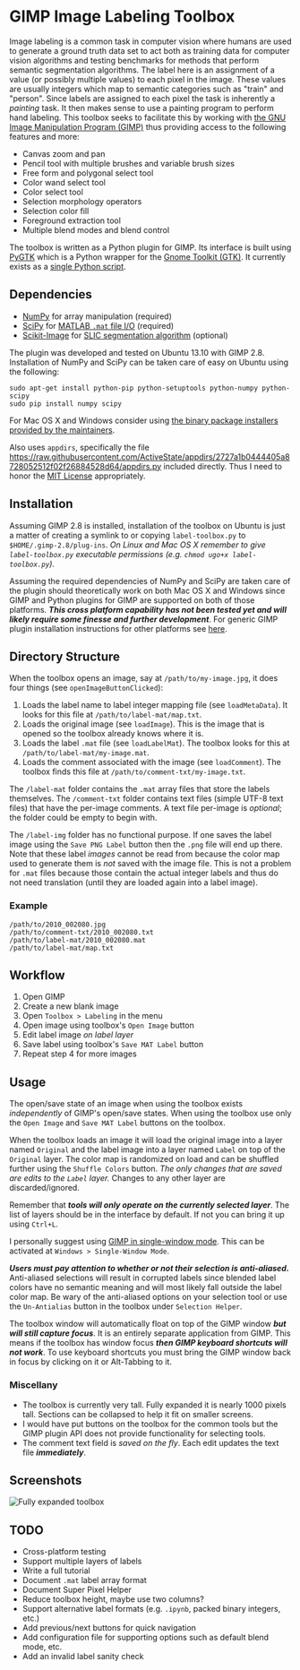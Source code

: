 GIMP Image Labeling Toolbox
===========================

Image labeling is a common task in computer vision where humans are used to generate a ground truth data set to act both as training data for computer vision algorithms and testing benchmarks for methods that perform semantic segmentation algorithms. The label here is an assignment of a value (or possibly multiple values) to each pixel in the image. These values are usually integers which map to semantic categories such as "train" and "person". Since labels are assigned to each pixel the task is inherently a *painting* task. It then makes sense to use a painting program to perform hand labeling. This toolbox seeks to facilitate this by working with [the GNU Image Manipulation Program (GIMP)](http://www.gimp.org/) thus providing access to the following features and more:

* Canvas zoom and pan
* Pencil tool with multiple brushes and variable brush sizes
* Free form and polygonal select tool
* Color wand select tool
* Color select tool
* Selection morphology operators
* Selection color fill
* Foreground extraction tool
* Multiple blend modes and blend control

The toolbox is written as a Python plugin for GIMP. Its interface is built using [PyGTK](http://www.pygtk.org/) which is a Python wrapper for the [Gnome Toolkit (GTK)](http://www.gtk.org/). It currently exists as a [single Python script](https://github.com/vietjtnguyen/gimp-image-labeling-toolbox/blob/master/gimp/label-toolbox.py).

Dependencies
------------

* [NumPy](http://www.numpy.org/) for array manipulation (required)
* [SciPy](http://www.scipy.org/) for [MATLAB `.mat` file I/O](http://docs.scipy.org/doc/scipy/reference/tutorial/io.html) (required)
* [Scikit-Image](http://scikit-image.org/) for [SLIC segmentation algorithm](http://scikit-image.org/docs/dev/api/skimage.segmentation.html?highlight=slic#skimage.segmentation.slic) (optional)

The plugin was developed and tested on Ubuntu 13.10 with GIMP 2.8. Installation of NumPy and SciPy can be taken care of easy on Ubuntu using the following:

```
sudo apt-get install python-pip python-setuptools python-numpy python-scipy
sudo pip install numpy scipy
```

For Mac OS X and Windows consider using [the binary package installers provided by the maintainers](http://www.scipy.org/install.html#individual-binary-and-source-packages).

Also uses `appdirs`, specifically the file https://raw.githubusercontent.com/ActiveState/appdirs/2727a1b0444405a8728052512f02f26884528d64/appdirs.py included directly. Thus I need to honor the [MIT License](https://github.com/ActiveState/appdirs/blob/master/LICENSE.txt) appropriately.

Installation
------------

Assuming GIMP 2.8 is installed, installation of the toolbox on Ubuntu is just a matter of creating a symlink to or copying `label-toolbox.py` to `$HOME/.gimp-2.8/plug-ins`. *On Linux and Mac OS X remember to give `label-toolbox.py` executable permissions (e.g. `chmod ugo+x label-toolbox.py`).*

Assuming the required dependencies of NumPy and SciPy are taken care of the plugin should theoretically work on both Mac OS X and Windows since GIMP and Python plugins for GIMP are supported on both of those platforms. ***This cross platform capability has not been tested yet and will likely require some finesse and further development***. For generic GIMP plugin installation instructions for other platforms see [here](http://en.wikibooks.org/wiki/GIMP/Installing_Plugins#Copying_the_plugin_to_the_GIMP_plugin_directory).

Directory Structure
-------------------

When the toolbox opens an image, say at `/path/to/my-image.jpg`, it does four things (see `openImageButtonClicked`):

1. Loads the label name to label integer mapping file (see `loadMetaData`). It looks for this file at `/path/to/label-mat/map.txt`.
2. Loads the original image (see `loadImage`). This is the image that is opened so the toolbox already knows where it is.
3. Loads the label `.mat` file (see `loadLabelMat`). The toolbox looks for this at `/path/to/label-mat/my-image.mat`.
4. Loads the comment associated with the image (see `loadComment`). The toolbox finds this file at `/path/to/comment-txt/my-image.txt`.

The `/label-mat` folder contains the `.mat` array files that store the labels themselves. The `/comment-txt` folder contains text files (simple UTF-8 text files) that have the per-image comments. A text file per-image is *optional*; the folder could be empty to begin with.

The `/label-img` folder has no functional purpose. If one saves the label image using the `Save PNG Label` button then the `.png` file will end up there. Note that these label *images* cannot be read from because the color map used to generate them is *not* saved with the image file. This is not a problem for `.mat` files because those contain the actual integer labels and thus do not need translation (until they are loaded again into a label image).

### Example

```
/path/to/2010_002080.jpg
/path/to/comment-txt/2010_002080.txt
/path/to/label-mat/2010_002080.mat
/path/to/label-mat/map.txt
```

Workflow
--------

1. Open GIMP
2. Create a new blank image
3. Open `Toolbox > Labeling` in the menu
4. Open image using toolbox's `Open Image` button
5. Edit label image *on label layer*
6. Save label using toolbox's `Save MAT Label` button
7. Repeat step 4 for more images

Usage
-----

The open/save state of an image when using the toolbox exists *independently* of GIMP's open/save states. When using the toolbox use only the `Open Image` and `Save MAT Label` buttons on the toolbox.

When the toolbox loads an image it will load the original image into a layer named `Original` and the label image into a layer named `Label` on top of the `Original` layer. The color map is randomized on load and can be shuffled further using the `Shuffle Colors` button. *The only changes that are saved are edits to the `Label` layer.* Changes to any other layer are discarded/ignored.

Remember that ***tools will only operate on the currently selected layer***. The list of layers should be in the interface by default. If not you can bring it up using `Ctrl+L`.

I personally suggest using [GIMP in single-window mode](http://docs.gimp.org/2.8/en/gimp-concepts-main-windows.html). This can be activated at `Windows > Single-Window Mode`.

***Users must pay attention to whether or not their selection is anti-aliased.*** Anti-aliased selections will result in corrupted labels since blended label colors have no semantic meaning and will most likely fall outside the label color map. Be wary of the anti-aliased options on your selection tool or use the `Un-Antialias` button in the toolbox under `Selection Helper`.

The toolbox window will automatically float on top of the GIMP window ***but will still capture focus***. It is an entirely separate application from GIMP. This means if the toolbox has window focus ***then GIMP keyboard shortcuts will not work***. To use keyboard shortcuts you must bring the GIMP window back in focus by clicking on it or Alt-Tabbing to it.

### Miscellany

* The toolbox is currently very tall. Fully expanded it is nearly 1000 pixels tall. Sections can be collapsed to help it fit on smaller screens.
* I would have put buttons on the toolbox for the common tools but the GIMP plugin API does not provide functionality for selecting tools.
* The comment text field is *saved on the fly*. Each edit updates the text file ***immediately***.

Screenshots
-----------

![Fully expanded toolbox](https://raw.githubusercontent.com/vietjtnguyen/gimp-image-labeling-toolbox/master/docs/expanded-toolbox.png)

TODO
----

* Cross-platform testing
* Support multiple layers of labels
* Write a full tutorial
* Document `.mat` label array format
* Document Super Pixel Helper
* Reduce toolbox height, maybe use two columns?
* Support alternative label formats (e.g. `.ipynb`, packed binary integers, etc.)
* Add previous/next buttons for quick navigation
* Add configuration file for supporting options such as default blend mode, etc.
* Add an invalid label sanity check

